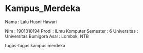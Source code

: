 # Kampus_Merdeka
Nama : Lalu Husni Hawari

Nim  : 1901010194
Prodi : ILmu Komputer
Semester : 6
Universitas : Universitas Bumigora
Asal : Lombok, NTB


tugas-tugas kampus merdeka
